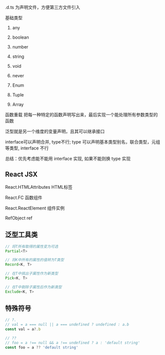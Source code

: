 .d.ts 为声明文件，方便第三方文件引入

基础类型

1. any

2. boolean

3. number

4. string

5. void

6. never

7. Enum

8. Tuple

9. Array

函数重载 把每一种特定的函数声明写出来，最后实现一个能处理所有参数类型的函数

泛型就是另一个维度的变量声明，且其可以继承接口

interface可以声明合并, type不行; type 可以声明基本类型别名，联合类型，元组等类型, interface 不行

总结：优先考虑能不能用 interface 实现, 如果不能则换 type 实现

## React JSX

React.HTMLAttributes HTML标签

React.FC 函数组件

React.ReactElement 组件实例

RefObject<Element> ref

## 泛型工具类

``` ts
// 将T所有取得的属性变为可选
Partial<T> 

// 将K中所有的属性的值转为T类型
Record<K, T>

// 在T中挑出子属性作为新类型
Pick<K, T>

// 在T中剔除子属性后作为新类型
Exclude<K, T>
```

## 特殊符号

``` ts
// ?.
// val = a === null || a === undefined ? undefined : a.b
const val = a?.b

// ??
// foo = a !== null && a !== undefined ? a : 'default string'
const foo = a ?? 'default string'
```